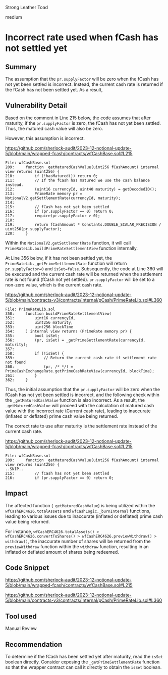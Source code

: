 Strong Leather Toad

medium

# Incorrect rate used when fCash has not settled yet

## Summary

The assumption that the `pr.supplyFactor` will be zero when the fCash has not yet been settled is incorrect. Instead, the current cash rate is returned if the fCash has not been settled yet. As a result, 

## Vulnerability Detail

Based on the comment in Line 215 below, the code assumes that after maturity, if the `pr.supplyFactor` is zero, the fCash has not yet been settled. Thus, the matured cash value will also be zero.

However, this assumption is incorrect.

https://github.com/sherlock-audit/2023-12-notional-update-5/blob/main/wrapped-fcash/contracts/wfCashBase.sol#L215

```solidity
File: wfCashBase.sol
209:     function _getMaturedCashValue(uint256 fCashAmount) internal view returns (uint256) { 
210:         if (!hasMatured()) return 0; 
211:         // If the fCash has matured we use the cash balance instead.
212:         (uint16 currencyId, uint40 maturity) = getDecodedID(); 
213:         PrimeRate memory pr = NotionalV2.getSettlementRate(currencyId, maturity); 
214: 
215:         // fCash has not yet been settled
216:         if (pr.supplyFactor == 0) return 0; 
217:         require(pr.supplyFactor > 0); 
218: 
219:         return fCashAmount * Constants.DOUBLE_SCALAR_PRECISION / uint256(pr.supplyFactor); 
220:     }
```

Within the `NotionalV2.getSettlementRate` function, it will call `PrimeRateLib.buildPrimeRateSettlementView` function internally.

At Line 356 below, if it has not been settled yet, the `PrimeRateLib._getPrimeSettlementRate` function will return `pr.supplyFactor=0` and `isSet=false`. Subsequently, the code at Line 360 will be executed and the current cash rate will be returned when the settlement rate is not found (fCash not yet settled). `pr.supplyFactor` will be set to a non-zero value, which is the current cash rate.

https://github.com/sherlock-audit/2023-12-notional-update-5/blob/main/contracts-v3/contracts/internal/pCash/PrimeRateLib.sol#L360

```solidity
File: PrimeRateLib.sol
350:     function buildPrimeRateSettlementView(
351:         uint16 currencyId,
352:         uint256 maturity,
353:         uint256 blockTime
354:     ) internal view returns (PrimeRate memory pr) {
355:         bool isSet;
356:         (pr, isSet) = _getPrimeSettlementRate(currencyId, maturity);
357:         
358:         if (!isSet) {
359:             // Return the current cash rate if settlement rate not found
360:             (pr, /* */) = PrimeCashExchangeRate.getPrimeCashRateView(currencyId, blockTime);
361:         }
362:     }
```

Thus, the initial assumption that the `pr.supplyFactor` will be zero when the fCash has not yet been settled is incorrect, and the following check within the `_getMaturedCashValue` function is also incorrect. As a result, the `_getMaturedCashValue` will proceed with the calculation of matured cash value with the incorrect rate (Current cash rate), leading to inaccurate (inflated or deflated) prime cash value being returned. 

The correct rate to use after maturity is the settlement rate instead of the current cash rate.

https://github.com/sherlock-audit/2023-12-notional-update-5/blob/main/wrapped-fcash/contracts/wfCashBase.sol#L215

```solidity
File: wfCashBase.sol
209:     function _getMaturedCashValue(uint256 fCashAmount) internal view returns (uint256) {
..SNIP..
215:         // fCash has not yet been settled
216:         if (pr.supplyFactor == 0) return 0; 
```

## Impact

The affected function (`_getMaturedCashValue`) is being utilized within the `wfCashERC4626.totalAssets` and `wfCashLogic._burnInternal` functions, leading to various issues due to inaccurate (inflated or deflated) prime cash value being returned. 

For instance, `wfCashERC4626.totalAssets() > wfCashERC4626.convertToShares() > wfCashERC4626.previewWithdraw() > withdraw()`, the inaccurate number of shares will be returned from the `previewWithdraw` function within the `withdraw` function, resulting in an inflated or deflated amount of shares being redeemed.

## Code Snippet

https://github.com/sherlock-audit/2023-12-notional-update-5/blob/main/wrapped-fcash/contracts/wfCashBase.sol#L215

https://github.com/sherlock-audit/2023-12-notional-update-5/blob/main/contracts-v3/contracts/internal/pCash/PrimeRateLib.sol#L360

## Tool used

Manual Review

## Recommendation

To determine if the fCash has been settled yet after maturity, read the `isSet` boolean directly. Consider exposing the `_getPrimeSettlementRate` function so that the wrapper contract can call it directly to obtain the `isSet` boolean.